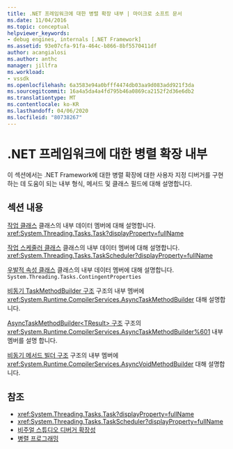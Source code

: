 ```yaml
---
title: .NET 프레임워크에 대한 병렬 확장 내부 | 마이크로 소프트 문서
ms.date: 11/04/2016
ms.topic: conceptual
helpviewer_keywords:
- debug engines, internals [.NET Framework]
ms.assetid: 93e07cfa-91fa-464c-b866-8bf5570411df
author: acangialosi
ms.author: anthc
manager: jillfra
ms.workload:
- vssdk
ms.openlocfilehash: 6a3583e94a0bfff4474db03aa9d083add921f3da
ms.sourcegitcommit: 16a4a5da4a4fd795b46a0869ca2152f2d36e6db2
ms.translationtype: MT
ms.contentlocale: ko-KR
ms.lasthandoff: 04/06/2020
ms.locfileid: "80738267"
---
```

# <a name="parallel-extension-internals-for-the-net-framework"></a>.NET 프레임워크에 대한 병렬 확장 내부
이 섹션에서는 .NET Framework에 대한 병렬 확장에 대한 사용자 지정 디버거를 구현하는 데 도움이 되는 내부 형식, 메서드 및 클래스 필드에 대해 설명합니다.

## <a name="in-this-section"></a>섹션 내용
 [작업 클래스](../../extensibility/debugger/task-class-internal-members.md) 클래스의 내부 데이터 멤버에 대해 설명합니다. <xref:System.Threading.Tasks.Task?displayProperty=fullName>

 [작업 스케줄러 클래스](../../extensibility/debugger/taskscheduler-class-internal-members.md) 클래스의 내부 데이터 멤버에 대해 설명합니다. <xref:System.Threading.Tasks.TaskScheduler?displayProperty=fullName>

 [우발적 속성 클래스](../../extensibility/debugger/contingentproperties-class-internal-members.md) 클래스의 내부 데이터 멤버에 대해 설명합니다. `System.Threading.Tasks.ContingentProperties`

 [비동기 TaskMethodBuilder 구조](../../extensibility/debugger/asynctaskmethodbuilder-structure-internal-members.md) 구조의 내부 멤버에 <xref:System.Runtime.CompilerServices.AsyncTaskMethodBuilder> 대해 설명합니다.

 [AsyncTaskMethodBuilder\<TResult> 구조](../../extensibility/debugger/asynctaskmethodbuilder-tresult-structure-internal-members.md) 구조의 <xref:System.Runtime.CompilerServices.AsyncTaskMethodBuilder%601> 내부 멤버를 설명 합니다.

 [비동기 메서드 빌더 구조](../../extensibility/debugger/asyncvoidmethodbuilder-structure-internal-members.md) 구조의 내부 멤버에 <xref:System.Runtime.CompilerServices.AsyncVoidMethodBuilder> 대해 설명합니다.

## <a name="see-also"></a>참조
- <xref:System.Threading.Tasks.Task?displayProperty=fullName>
- <xref:System.Threading.Tasks.TaskScheduler?displayProperty=fullName>
- [비주얼 스튜디오 디버거 확장성](../../extensibility/debugger/visual-studio-debugger-extensibility.md)
- [병렬 프로그래밍](/dotnet/standard/parallel-programming/index)
